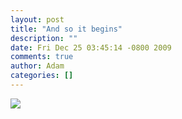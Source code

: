 ```yaml
---
layout: post
title: "And so it begins"
description: ""
date: Fri Dec 25 03:45:14 -0800 2009
comments: true
author: Adam
categories: []
---
```


<img src="/images/and-so-it-begins-100/IMG_0005.jpg">
